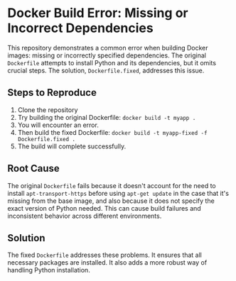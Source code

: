 # Docker Build Error: Missing or Incorrect Dependencies

This repository demonstrates a common error when building Docker images: missing or incorrectly specified dependencies. The original `Dockerfile` attempts to install Python and its dependencies, but it omits crucial steps.  The solution, `Dockerfile.fixed`, addresses this issue.

## Steps to Reproduce

1. Clone the repository
2. Try building the original Dockerfile: `docker build -t myapp .`
3. You will encounter an error.
4. Then build the fixed Dockerfile: `docker build -t myapp-fixed -f Dockerfile.fixed .`
5. The build will complete successfully.

## Root Cause

The original `Dockerfile` fails because it doesn't account for the need to install `apt-transport-https` before using `apt-get update` in the case that it's missing from the base image, and also because it does not specify the exact version of Python needed. This can cause build failures and inconsistent behavior across different environments.

## Solution

The fixed `Dockerfile` addresses these problems. It ensures that all necessary packages are installed. It also adds a more robust way of handling Python installation.